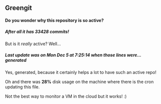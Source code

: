 ## Greengit

#### Do you wonder why this repository is so active?

##### After all it has 33428 commits!

But is it *really* active? Well...

##### Last update was on Mon Dec 5 at 7:25:14 when those lines were... generated

Yes, generated, because it certainly helps a lot to have such an active repo!

Oh and there was **28%** disk usage on the machine
where there is the cron updating this file.

Not the best way to monitor a VM in the cloud but it works! :)
